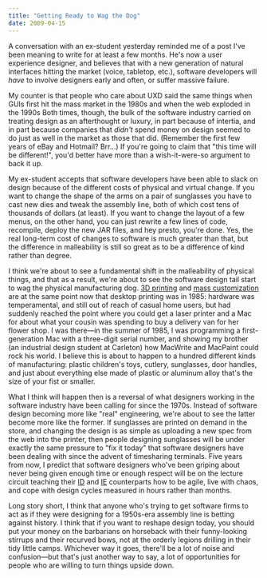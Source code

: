 ```yaml
---
title: "Getting Ready to Wag the Dog"
date: 2009-04-15
---
```

A conversation with an ex-student yesterday reminded me of a post I've been meaning to write for at least a few months.  He's now a user experience designer, and believes that with a new generation of natural interfaces hitting the market (voice, tabletop, etc.), software developers will <em>have</em> to involve designers early and often, or suffer massive failure.

My counter is that people who care about UXD said the same things when GUIs first hit the mass market in the 1980s and when the web exploded in the 1990s  Both times, though, the bulk of the software industry carried on treating design as an afterthought or luxury, in part because of intertia, and in part because companies that <em>didn't</em> spend money on design seemed to do just as well in the market as those that did.  (Remember the first few years of eBay and Hotmail?  Brr…)  If you're going to claim that "this time will be different!", you'd better have more than a wish-it-were-so argument to back it up.

My ex-student accepts that software developers have been able to slack on design because of the different costs of physical and virtual change.  If you want to change the shape of the arms on a pair of sunglasses you have to cast new dies and tweak the assembly line, both of which cost tens of thousands of dollars (at least).  If you want to change the layout of a few menus, on the other hand, you can just rewrite a few lines of code, recompile, deploy the new JAR files, and hey presto, you're done.  Yes, the real long-term cost of changes to software is much greater than that, but the difference in malleability is still so great as to be a difference of kind rather than degree.

I think we're about to see a fundamental shift in the malleability of physical things, and that as a result, we're about to see the software design tail start to wag the physical manufacturing dog. <a href="http://en.wikipedia.org/wiki/3D_printing">3D printing</a> and <a href="http://en.wikipedia.org/wiki/Mass_customization">mass customization</a> are at the same point now that desktop printing was in 1985: hardware was temperamental, and still out of reach of casual home users, but had suddenly reached the point where you could get a laser printer and a Mac for about what your cousin was spending to buy a delivery van for her flower shop.  I was there—in the summer of 1985, I was programming a first-generation Mac with a three-digit serial number, and showing my brother (an industrial design student at Carleton) how MacWrite and MacPaint could rock his world.  I believe this is about to happen to a hundred different kinds of manufacturing: plastic children's toys, cutlery, sunglasses, door handles, and just about everything else made of plastic or aluminum alloy that's the size of your fist or smaller.

What I think will happen then is a reversal of what designers working in the software industry have been calling for since the 1970s.  Instead of software design becoming more like "real" engineering, we're about to see the latter become more like the former.  If sunglasses are printed on demand in the store, and changing the design is as simple as uploading a new spec from the web into the printer, then people designing sunglasses will be under exactly the same pressure to "fix it today" that software designers have been dealing with since the advent of timesharing terminals.  Five years from now, I predict that software designers who've been griping about never being given enough time or enough respect will be on the lecture circuit teaching their <a href="http://en.wikipedia.org/wiki/Industrial_design">ID</a> and <a href="http://en.wikipedia.org/wiki/Industrial_engineering">IE</a> counterparts how to be agile, live with chaos, and cope with design cycles measured in hours rather than months.

Long story short, I think that anyone who's trying to get software firms to act as if they were designing for a 1950s-era assembly line is betting against history.  I think that if you want to reshape design today, you should put your money on the barbarians on horseback with their funny-looking stirrups and their recurved bows, not at the orderly legions drilling in their tidy little camps.  Whichever way it goes, there'll be a lot of noise and confusion—but that's just another way to say, a lot of opportunities for people who are willing to turn things upside down.
